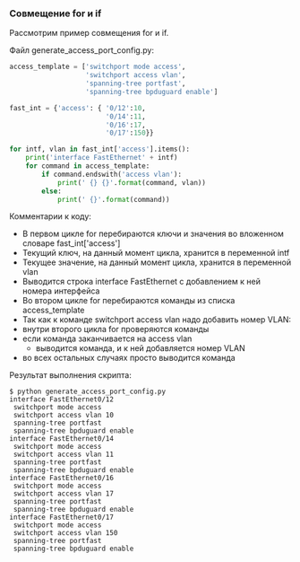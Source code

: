 ### Совмещение for и if

Рассмотрим пример совмещения for и if.

Файл generate_access_port_config.py:
```python
access_template = ['switchport mode access',
                   'switchport access vlan',
                   'spanning-tree portfast',
                   'spanning-tree bpduguard enable']

fast_int = {'access': { '0/12':10,
                        '0/14':11,
                        '0/16':17,
                        '0/17':150}}

for intf, vlan in fast_int['access'].items():
    print('interface FastEthernet' + intf)
    for command in access_template:
        if command.endswith('access vlan'):
            print(' {} {}'.format(command, vlan))
        else:
            print(' {}'.format(command))

```

Комментарии к коду:
* В первом цикле for перебираются ключи и значения во вложенном словаре fast_int['access']
* Текущий ключ, на данный момент цикла, хранится в переменной intf
* Текущее значение, на данный момент цикла, хранится в переменной vlan
* Выводится строка interface FastEthernet с добавлением к ней номера интерфейса
* Во втором цикле for перебираются команды из списка access_template
* Так как к команде switchport access vlan надо добавить номер VLAN:
 * внутри второго цикла for проверяются команды 
 * если команда заканчивается на access vlan
   * выводится команда, и к ней добавляется номер VLAN
 * во всех остальных случаях просто выводится команда

Результат выполнения скрипта:
```
$ python generate_access_port_config.py
interface FastEthernet0/12
 switchport mode access
 switchport access vlan 10
 spanning-tree portfast
 spanning-tree bpduguard enable
interface FastEthernet0/14
 switchport mode access
 switchport access vlan 11
 spanning-tree portfast
 spanning-tree bpduguard enable
interface FastEthernet0/16
 switchport mode access
 switchport access vlan 17
 spanning-tree portfast
 spanning-tree bpduguard enable
interface FastEthernet0/17
 switchport mode access
 switchport access vlan 150
 spanning-tree portfast
 spanning-tree bpduguard enable
```


